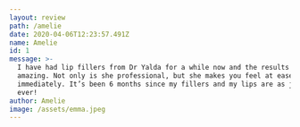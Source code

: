 ```yaml
---
layout: review
path: /amelie
date: 2020-04-06T12:23:57.491Z
name: Amelie
id: 1
message: >-
  I have had lip fillers from Dr Yalda for a while now and the results are
  amazing. Not only is she professional, but she makes you feel at ease
  immediately. It’s been 6 months since my fillers and my lips are as juicy as
  ever!
author: Amelie
image: /assets/emma.jpeg
---
```

